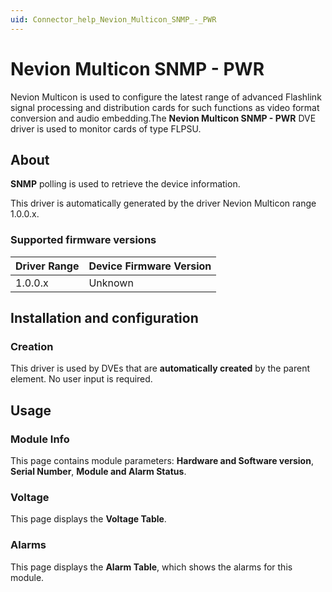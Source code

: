 ```yaml
---
uid: Connector_help_Nevion_Multicon_SNMP_-_PWR
---
```


# Nevion Multicon SNMP - PWR

Nevion Multicon is used to configure the latest range of advanced Flashlink signal processing and distribution cards for such functions as video format conversion and audio embedding.The **Nevion Multicon SNMP - PWR** DVE driver is used to monitor cards of type FLPSU.

## About

**SNMP** polling is used to retrieve the device information.

This driver is automatically generated by the driver Nevion Multicon range 1.0.0.x.

### Supported firmware versions

| **Driver Range** | **Device Firmware Version** |
|------------------|-----------------------------|
| 1.0.0.x          | Unknown                     |

## Installation and configuration

### Creation

This driver is used by DVEs that are **automatically created** by the parent element. No user input is required.

## Usage

### Module Info

This page contains module parameters: **Hardware and Software version**, **Serial Number**, **Module and Alarm Status**.

### Voltage

This page displays the **Voltage Table**.

### Alarms

This page displays the **Alarm Table**, which shows the alarms for this module.
